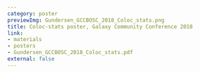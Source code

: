 ```yaml
---        
category: poster
previewImg: Gundersen_GCCBOSC_2018_Coloc_stats.png
title: Coloc-stats poster, Galaxy Community Conference 2018
link:
- materials
- posters
- Gundersen_GCCBOSC_2018_Coloc_stats.pdf
external: false
---
```

